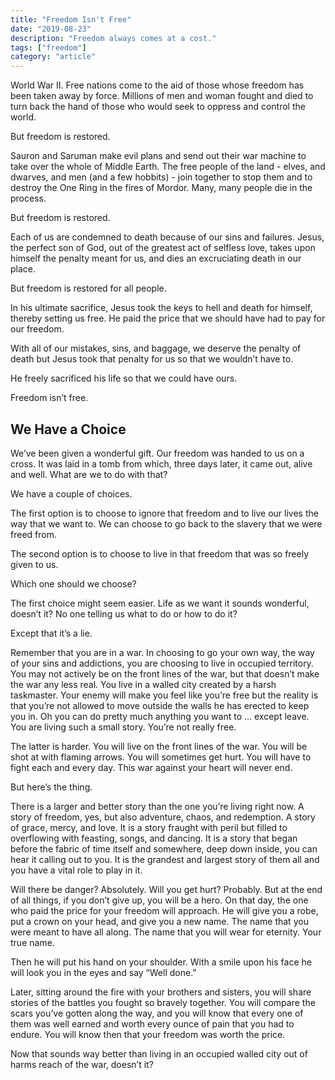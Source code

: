 ```yaml
---
title: "Freedom Isn't Free"
date: "2019-08-23"
description: "Freedom always comes at a cost."
tags: ["freedom"]
category: "article"
---
```


World War II. Free nations come to the aid of those whose freedom has been taken away by force. Millions of men and woman fought and died to turn back the hand of those who would seek to oppress and control the world.

But freedom is restored.

Sauron and Saruman make evil plans and send out their war machine to take over the whole of Middle Earth. The free people of the land - elves, and dwarves, and men (and a few hobbits) - join together to stop them and to destroy the One Ring in the fires of Mordor. Many, many people die in the process.

But freedom is restored.

Each of us are condemned to death because of our sins and failures. Jesus, the perfect son of God, out of the greatest act of selfless love, takes upon himself the penalty meant for us, and dies an excruciating death in our place.

But freedom is restored for all people.

In his ultimate sacrifice, Jesus took the keys to hell and death for himself, thereby setting us free. He paid the price that we should have had to pay for our freedom.

With all of our mistakes, sins, and baggage, we deserve the penalty of death but Jesus took that penalty for us so that we wouldn’t have to.

He freely sacrificed his life so that we could have ours.

Freedom isn’t free.

## We Have a Choice

We’ve been given a wonderful gift. Our freedom was handed to us on a cross. It was laid in a tomb from which, three days later, it came out, alive and well. What are we to do with that?

We have a couple of choices.

The first option is to choose to ignore that freedom and to live our lives the way that we want to. We can choose to go back to the slavery that we were freed from.

The second option is to choose to live in that freedom that was so freely given to us.

Which one should we choose?

The first choice might seem easier. Life as we want it sounds wonderful, doesn’t it? No one telling us what to do or how to do it?

Except that it’s a lie.

Remember that you are in a war. In choosing to go your own way, the way of your sins and addictions, you are choosing to live in occupied territory. You may not actively be on the front lines of the war, but that doesn’t make the war any less real. You live in a walled city created by a harsh taskmaster. Your enemy will make you feel like you’re free but the reality is that you’re not allowed to move outside the walls he has erected to keep you in. Oh you can do pretty much anything you want to … except leave. You are living such a small story. You’re not really free.

The latter is harder. You will live on the front lines of the war. You will be shot at with flaming arrows. You will sometimes get hurt. You will have to fight each and every day. This war against your heart will never end.

But here’s the thing.

There is a larger and better story than the one you’re living right now. A story of freedom, yes, but also adventure, chaos, and redemption. A story of grace, mercy, and love. It is a story fraught with peril but filled to overflowing with feasting, songs, and dancing. It is a story that began before the fabric of time itself and somewhere, deep down inside, you can hear it calling out to you. It is the grandest and largest story of them all and you have a vital role to play in it.

Will there be danger? Absolutely. Will you get hurt? Probably. But at the end of all things, if you don’t give up, you will be a hero. On that day, the one who paid the price for your freedom will approach. He will give you a robe, put a crown on your head, and give you a new name. The name that you were meant to have all along. The name that you will wear for eternity. Your true name.

Then he will put his hand on your shoulder. With a smile upon his face he will look you in the eyes and say “Well done.”

Later, sitting around the fire with your brothers and sisters, you will share stories of the battles you fought so bravely together. You will compare the scars you’ve gotten along the way, and you will know that every one of them was well earned and worth every ounce of pain that you had to endure. You will know then that your freedom was worth the price.

Now that sounds way better than living in an occupied walled city out of harms reach of the war, doesn’t it?
